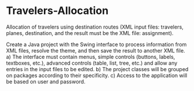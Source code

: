 # Travelers-Allocation
Allocation of travelers using destination routes (XML input files: travelers, planes, destination, and the result must be the XML file: assignment).


Create a Java project with the Swing interface to process information from XML files, resolve the theme, and then save the result to another XML file.
a) The interface must contain menus, simple controls (buttons, labels, textboxes, etc.), advanced controls (table, list, tree, etc.) and allow any entries in the input files to be edited.
b) The project classes will be grouped on packages according to their specificity.
c) Access to the application will be based on user and password.
